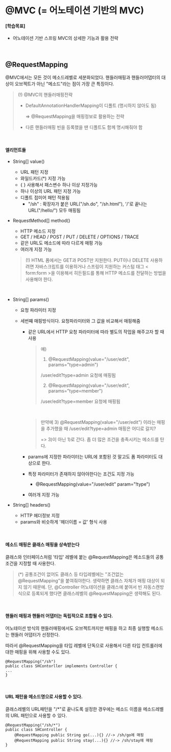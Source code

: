 # @MVC (= 어노테이션 기반의 MVC)

#### [학습목표]

- 어노테이션 기반 스프링 MVC의 상세한 기능과 활용 전략

<br/>

## @RequestMapping

@MVC에서는 모든 것이 메소드레벨로 세분화되었다. 핸들러매핑과 핸들러어댑터의 대상이 오브젝트가 아닌 "메소드"라는 점이 가장 큰 특징이다.

> (!) @MVC의 핸들러매핑전략
>
> - DefaultAnnotationHandlerMapping이 디폴트 (명시하지 않아도 됨) 
>
>   => @RequestMapping을 매핑정보로 활용하는 전략
>
> - 다른 핸들러매핑 빈을 등록했을 땐 디폴트도 함께 명시해줘야 함

<br/>

#### 엘리먼트들

- String[] value() 

  - URL 패턴 지정
  - 와일드카드(*) 지정 가능
  - { } 사용해서 패스변수 하나 이상 지정가능
  - 하나 이상의 URL 패턴 지정 가능
  - 디폴트 접미어 패턴 적용됨
    - "/sh" : 확장자가 붙은 URL("/sh.do", "/sh.html"), '/'로 끝나는 URL("/hello/") 모두 매핑됨

- RequestMethod[] method()

  - HTTP 메소드 지정
  - GET / HEAD / POST / PUT / DELETE / OPTIONS / TRACE
  - 같은 URL도 메소드에 따라 다르게 매핑 가능
  - 여러개 지정 가능

  > (!) HTML 폼에서는 GET과 POST만 지원한다. PUT이나 DELETE 사용하려면 자바스크립트를 이용하거나 스프링이 지원하는 커스텀 태그 < form:form >을 이용해서 히든필드를 통해 HTTP 메소드를 전달하는 방법을 사용해야 한다. 

  <br/>

- String[] params() 

  - 요청 파라미터 지정

  - 세번쨰 매핑방식이다. 요청파라미터와 그 값을 비교해서 매핑해줌

    - 같은 URL에서 HTTP 요청 파라미터에 따라 별도의 작업을 해주고자 할 때 사용

      > 예)
      >
      > 1) @RequestMapping(value="/user/edit", params="type=admin")
      >
      > /user/edit?type=admin 요청에 매핑됨
      >
      > 2) @RequestMapping(value="/user/edit", params="type=member")
      >
      > /user/edit?type=member 요청에 매핑됨

      <br/>

      > 만약에 3) @RequestMapping(value="/user/edit") 이라는 매핑을 추가했을 때 /user/edit?type=admin 매핑은 어디로 갈지?
      >
      > => 3)이 아닌 1)로 간다. 좀 더 많은 조건을 충족시키는 메소드를 탄다. 

    - params에 지정한 파라미터는 URL에 포함된 것 말고도 폼 파라미터도 대상으로 한다. 

    - 특정 파라미터가 존재하지 않아야한다는 조건도 지정 가능

      - @RequestMapping(value="/user/edit" param="!type")

    - 여러개 지정 가능 

- String[] headers()

  - HTTP 헤더정보 지정
  - params와 비슷하게 '헤더이름 = 값' 형식 사용

<br/>

#### 메소드 매핑은 클래스 매핑을 상속받는다

클래스와 인터페이스처럼 '타입' 레벨에 붙는 @RequestMapping은 메소드들의 공통조건을 지정할 때 사용한다. 

> (*) 공통조건이 없어도 클래스 등 타입레벨에는 "조건없는 @RequestMapping"을 붙여줘야한다. 생략하면 클래스 자체가 매핑 대상이 되지 않기 때문에. 단, @Controller 어노테이션을 클래스에 붙여서 빈 자동스캔방식으로 등록되게 했다면 클래스레벨의 @RequestMapping은 생략해도 된다. 

<br/>

#### 핸들러 매핑과 핸들러 어댑터는 독립적으로 조합될 수 있다. 

어노테이션 방식의 핸들러매핑에서도 오브젝트까지만 매핑을 하고 최종 실행할 메소드는 핸들러 어댑터가 선정한다.

따라서 @RequestMapping을 타입 레벨에 단독으로 사용해서 다른 타입 컨트롤러에 대한 매핑을 위해 사용할 수도 있다. 

```
@RequestMapping("/sh")
public class SHContorller implements Controller {
...
}
```

<br/>

#### URL 패턴을 메소드명으로 사용할 수 있다.

클래스레벨의 URL패턴을 "/*"로 끝나도록 설정한 경우에는 메소드 이름을 메소드레벨의 URL 패턴으로 사용할 수 있다. 

```
@RequestMapping("/sh/*")
public class SHController {
	@RequestMapping public String go(...){} //-> /sh/go에 매핑
	@RequestMapping public String stay(...){} //-> /sh/stay에 매핑 
}
```

<br/>



